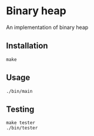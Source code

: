 # Binary heap
An implementation of binary heap

## Installation
```
make
```

## Usage
```
./bin/main
```

## Testing
```
make tester
./bin/tester
```
